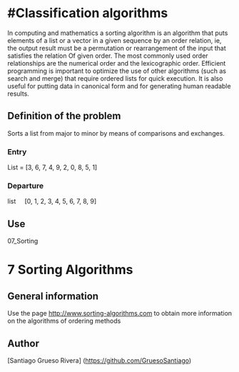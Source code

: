 # #Classification algorithms

In computing and mathematics a sorting algorithm is an algorithm that puts elements of a list or a vector in a given sequence by an order relation, ie, the output result must be a permutation or rearrangement of the input that satisfies the relation Of given order. The most commonly used order relationships are the numerical order and the lexicographic order. Efficient programming is important to optimize the use of other algorithms (such as search and merge) that require ordered lists for quick execution. It is also useful for putting data in canonical form and for generating human readable results.

## Definition of the problem

Sorts a list from major to minor by means of comparisons and exchanges.

### Entry

List = [3, 6, 7, 4, 9, 2, 0, 8, 5, 1]

### Departure


list
    [0, 1, 2, 3, 4, 5, 6, 7, 8, 9]

## Use

07_Sorting
# 7 Sorting Algorithms

## General information

Use the page http://www.sorting-algorithms.com to obtain more information on the algorithms of ordering methods

## Author

[Santiago Grueso Rivera] (https://github.com/GruesoSantiago)
